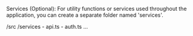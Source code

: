 Services (Optional): For utility functions or services used throughout the application, you can create a separate folder named 'services'.

/src
  /services
    - api.ts
    - auth.ts
    ...